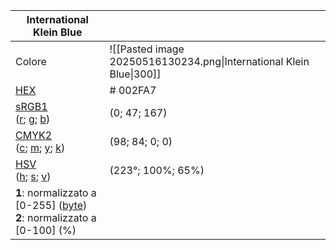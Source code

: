 
| International Klein Blue                                                                                                                                                                                                                                                                                                                                                                 |                                                                     |
| ---------------------------------------------------------------------------------------------------------------------------------------------------------------------------------------------------------------------------------------------------------------------------------------------------------------------------------------------------------------------------------------- | ------------------------------------------------------------------- |
| Colore                                                                                                                                                                                                                                                                                                                                                                                   | ![[Pasted image 20250516130234.png\|International Klein Blue\|300]] |
| [HEX](https://it.wikipedia.org/wiki/Sistema_numerico_esadecimale "Sistema numerico esadecimale")                                                                                                                                                                                                                                                                                         | # 002FA7                                                            |
| [sRGB](https://it.wikipedia.org/wiki/Spazio_colore_sRGB "Spazio colore sRGB")[1](#sinottico-RGB)  <br>([r](https://it.wikipedia.org/wiki/Rosso "Rosso"); [g](https://it.wikipedia.org/wiki/Verde "Verde"); [b](https://it.wikipedia.org/wiki/Blu "Blu"))                                                                                                                                 | (0; 47; 167)                                                        |
| [CMYK](https://it.wikipedia.org/wiki/CMYK "CMYK")[2](#sinottico-CMYK)  <br>([c](https://it.wikipedia.org/wiki/Ciano "Ciano"); [m](https://it.wikipedia.org/wiki/Magenta_\(colore\) "Magenta (colore)"); [y](https://it.wikipedia.org/wiki/Giallo "Giallo"); [k](https://it.wikipedia.org/wiki/Nero "Nero"))                                                                              | (98; 84; 0; 0)                                                      |
| [HSV](https://it.wikipedia.org/wiki/Hue_Saturation_Brightness "Hue Saturation Brightness")  <br>([h](https://it.wikipedia.org/wiki/Tonalit%C3%A0_\(colorimetria\) "Tonalità (colorimetria)"); [s](https://it.wikipedia.org/wiki/Saturazione_\(colorimetria\) "Saturazione (colorimetria)"); [v](https://it.wikipedia.org/wiki/Luminosit%C3%A0_\(percezione\) "Luminosità (percezione)")) | (223°; 100%; 65%)                                                   |
| **1**: normalizzato a [0-255] ([byte](https://it.wikipedia.org/wiki/Byte "Byte"))  <br>**2**: normalizzato a [0-100] (%)                                                                                                                                                                                                                                                                 |                                                                     |
